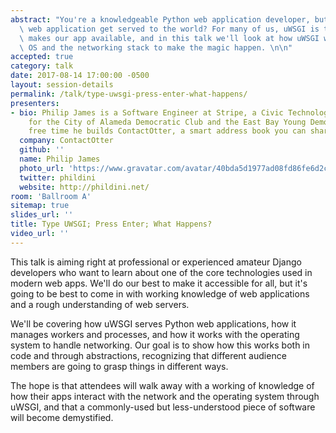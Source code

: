 ```yaml
---
abstract: "You're a knowledgeable Python web application developer, but how does that\
  \ web application get served to the world? For many of us, uWSGI is the magic that\
  \ makes our app available, and in this talk we'll look at how uWSGI works with the\
  \ OS and the networking stack to make the magic happen. \n\n"
accepted: true
category: talk
date: 2017-08-14 17:00:00 -0500
layout: session-details
permalink: /talk/type-uwsgi-press-enter-what-happens/
presenters:
- bio: Philip James is a Software Engineer at Stripe, a Civic Technologist and a Director
    for the City of Alameda Democratic Club and the East Bay Young Democrats. In his
    free time he builds ContactOtter, a smart address book you can share.
  company: ContactOtter
  github: ''
  name: Philip James
  photo_url: 'https://www.gravatar.com/avatar/40bda5d1977ad08fd86fe6d2c678711b?s=400'
  twitter: phildini
  website: http://phildini.net/
room: 'Ballroom A'
sitemap: true
slides_url: ''
title: Type UWSGI; Press Enter; What Happens?
video_url: ''
---
```


This talk is aiming right at professional or experienced amateur Django developers who want to learn about one of the core technologies used in modern web apps. We'll do our best to make it accessible for all, but it's going to be best to come in with working knowledge of web applications and a rough understanding of web servers.

We'll be covering how uWSGI serves Python web applications, how it manages workers and processes, and how it works with the operating system to handle networking. Our goal is to show how this works both in code and through abstractions, recognizing that different audience members are going to grasp things in different ways.

The hope is that attendees will walk away with a working of knowledge of how their apps interact with the network and the operating system through uWSGI, and that a commonly-used but less-understood piece of software will become demystified.
